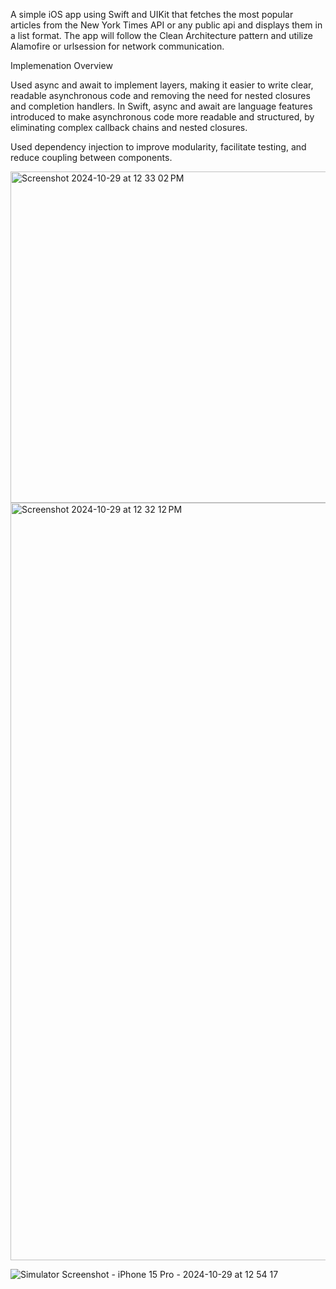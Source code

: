 A simple iOS app using Swift and UIKit that fetches the most popular articles from the New York Times API or any public api and displays them in a list format. The app will follow the Clean Architecture pattern and utilize Alamofire or urlsession for network communication.

Implemenation Overview

Used async and await to implement layers, making it easier to write clear, readable asynchronous code and removing the need for nested closures and completion handlers. In Swift, async and await are language features introduced to make asynchronous code more readable and structured, by eliminating complex callback chains and nested closures.

Used dependency injection to improve modularity, facilitate testing, and reduce coupling between components.

<img width="530" alt="Screenshot 2024-10-29 at 12 33 02 PM" src="https://github.com/user-attachments/assets/50d96d64-69dd-4217-a9e4-01a4452580e3">


<img width="1212" alt="Screenshot 2024-10-29 at 12 32 12 PM" src="https://github.com/user-attachments/assets/c7647577-1368-4959-8665-5252141d10ed">


![Simulator Screenshot - iPhone 15 Pro - 2024-10-29 at 12 54 17](https://github.com/user-attachments/assets/9d9fac0c-7c0b-4f93-b9d4-f6c527ed0344)
